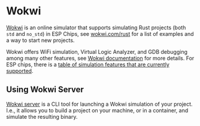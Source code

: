 # Wokwi
[Wokwi] is an online simulator that supports simulating Rust projects (both `std` and `no_std`) in ESP Chips,
see [wokwi.com/rust] for a list of examples and a way to start new projects.

Wokwi offers WiFi simulation, Virtual Logic Analyzer, and GDB debugging among many other features, see
[Wokwi documentation] for more details. For ESP chips, there is a [table of simulation features that are currently supported].

[Wokwi]: https://wokwi.com/
[wokwi.com/rust]: https://wokwi.com/rust
[Wokwi documentation]: https://docs.wokwi.com/
[table of simulation features that are currently supported]: https://docs.wokwi.com/guides/esp32#simulation-features

## Using Wokwi Server
[Wokwi server] is a CLI tool for launching a Wokwi simulation of your project. I.e., it allows you
to build a project on your machine, or in a container, and simulate the resulting binary.

[Wokwi server]: https://github.com/MabezDev/wokwi-server
